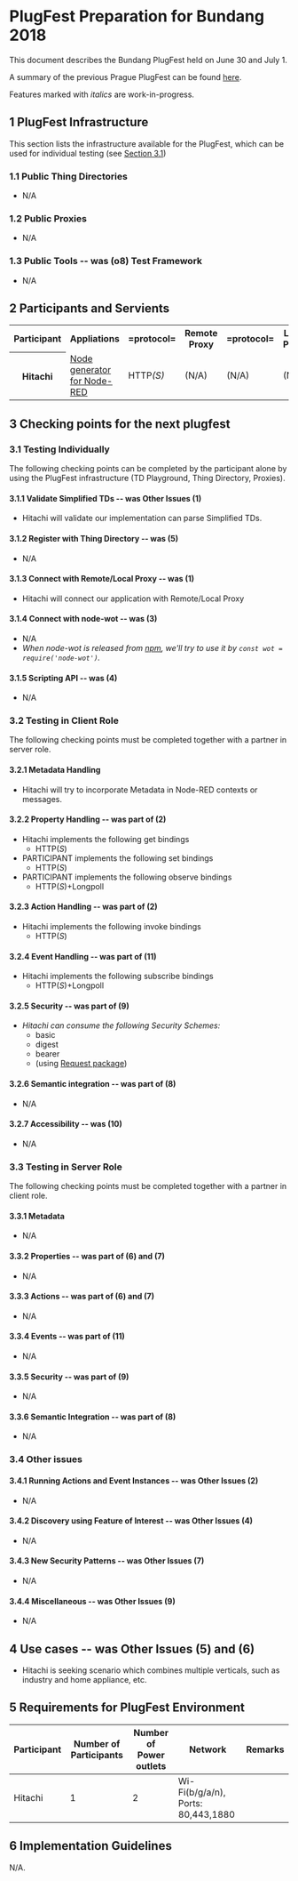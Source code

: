 # PlugFest Preparation for Bundang 2018

This document describes the Bundang PlugFest held on June 30 and July 1.

A summary of the previous Prague PlugFest can be found [here](https://github.com/w3c/wot/blob/master/plugfest/2018-prague/result.md).

Features marked with <i>italics</i> are work-in-progress.

## 1 PlugFest Infrastructure
This section lists the infrastructure available for the PlugFest, which can be used for individual testing (see [Section 3.1](#31-testing-individually))

### 1.1 Public Thing Directories

* N/A

### 1.2 Public Proxies

* N/A

### 1.3 Public Tools -- was (o8) Test Framework

* N/A

## 2 Participants and Servients

<table>
  <tr>
    <th>Participant</th>
    <th>Appliations</th>
    <th>=protocol=</th>
    <th>Remote Proxy</th>
    <th>=protocol=</th>
    <th>Local Proxy</th>
    <th>=protocol=</th>
    <th>Things</th>
  </tr>
  <!-- adapt rowspan as needed to have each application and each Thing in their own cells -->
  <tr>
    <th>Hitachi</th>
    <td><a href="http://github.com/node-red/node-red-nodegen">Node generator for Node-RED</a></td>
    <td>HTTP<i>(S)</i></td>
    <td>(N/A)</td>
    <td>(N/A)</td>
    <td>(N/A)</td>
    <td>(N/A)</td>
    <td>(N/A)</td>
  </tr>
</table>

## 3 Checking points for the next plugfest

### 3.1 Testing Individually
The following checking points can be completed by the participant alone by using the PlugFest infrastructure (TD Playground, Thing Directory, Proxies).

#### 3.1.1 Validate Simplified TDs -- was Other Issues (1)

* Hitachi will validate our implementation can parse Simplified TDs.

#### 3.1.2 Register with Thing Directory -- was (5)

* N/A

#### 3.1.3 Connect with Remote/Local Proxy -- was (1)

* Hitachi will connect our application with Remote/Local Proxy

#### 3.1.4 Connect with node-wot -- was (3)

* N/A
* <i>When node-wot is released from <a href="https://www.npmjs.com/">npm</a>, we'll try to use it by <code>const wot = require('node-wot')</code>.</i>

#### 3.1.5 Scripting API -- was (4)

* N/A

### 3.2 Testing in Client Role
The following checking points must be completed together with a partner in server role.

#### 3.2.1 Metadata Handling

* Hitachi will try to incorporate Metadata in Node-RED contexts or messages.

#### 3.2.2 Property Handling -- was part of (2)

* Hitachi implements the following get bindings
   * HTTP(<i>S</i>)
* PARTICIPANT implements the following set bindings
   * HTTP(<i>S</i>)
* PARTICIPANT implements the following observe bindings
   * HTTP(<i>S</i>)+Longpoll

#### 3.2.3 Action Handling -- was part of (2)

* Hitachi implements the following invoke bindings
   * HTTP(<i>S</i>)

#### 3.2.4 Event Handling -- was part of (11)

* Hitachi implements the following subscribe bindings
   * HTTP(<i>S</i>)+Longpoll

#### 3.2.5 Security -- was part of (9)

* <i>Hitachi can consume the following Security Schemes: </i>
   * basic
   * digest
   * bearer
   * (using <a href="https://www.npmjs.com/package/request">Request package</a>)

#### 3.2.6 Semantic integration -- was part of (8)

* N/A

#### 3.2.7 Accessibility -- was (10)

* N/A

### 3.3 Testing in Server Role
The following checking points must be completed together with a partner in client role.

#### 3.3.1 Metadata

* N/A

#### 3.3.2 Properties -- was part of (6) and (7)

* N/A

#### 3.3.3 Actions -- was part of (6) and (7)

* N/A

#### 3.3.4 Events -- was part of (11)

* N/A

#### 3.3.5 Security -- was part of (9)

* N/A

#### 3.3.6 Semantic Integration -- was part of (8)

* N/A

### 3.4 Other issues

#### 3.4.1 Running Actions and Event Instances -- was Other Issues (2)

* N/A

#### 3.4.2 Discovery using Feature of Interest -- was Other Issues (4)

* N/A

#### 3.4.3 New Security Patterns -- was Other Issues (7)

* N/A

#### 3.4.4 Miscellaneous -- was Other Issues (9)

* N/A

## 4 Use cases -- was Other Issues (5) and (6)

* Hitachi is seeking scenario which combines multiple verticals, such as industry and home appliance, etc.

## 5 Requirements for PlugFest Environment

| Participant | Number of Participants | Number of Power outlets | Network | Remarks |
|-------------|------------------------|-------------------------|---------|---------|
| Hitachi | 1                      | 2                       | Wi-Fi(b/g/a/n), Ports: 80,443,1880  |  |

## 6 Implementation Guidelines

N/A.